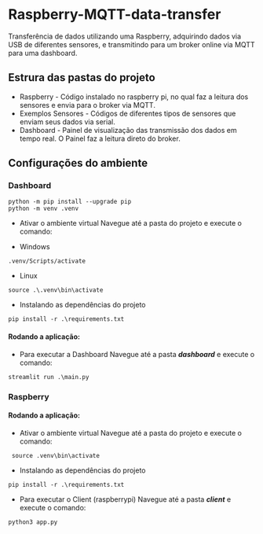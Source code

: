 # Raspberry-MQTT-data-transfer
Transferência de dados utilizando uma Raspberry, adquirindo dados via USB de diferentes sensores, e transmitindo para um broker online via MQTT para uma dashboard.   


## Estrura das pastas do projeto
* Raspberry - Código instalado no raspberry pi, no qual faz a leitura dos sensores e envia para o broker via MQTT.
* Exemplos Sensores - Códigos de diferentes tipos de sensores que enviam seus dados via serial.
* Dashboard - Painel de visualização das transmissão dos dados em tempo real. O Painel faz a leitura direto do broker. 

## Configurações do ambiente
### Dashboard

```shell
python -m pip install --upgrade pip
python -m venv .venv
```

* Ativar o ambiente virtual
Navegue até a pasta do projeto e execute o comando:  
 - Windows
 ```shell
.venv/Scripts/activate
 ```

- Linux
```shell
source .\.venv\bin\activate
```
    
* Instalando as dependências do projeto
```shell
pip install -r .\requirements.txt
```


#### Rodando a aplicação:
* Para executar a Dashboard
Navegue até a pasta ***dashboard*** e execute o comando:  

```shell
streamlit run .\main.py
```  

### Raspberry
#### Rodando a aplicação:

* Ativar o ambiente virtual
Navegue até a pasta do projeto e execute o comando:  
```shell
 source .venv\bin\activate
 ```

* Instalando as dependências do projeto
```shell
pip install -r .\requirements.txt
```

* Para executar o Client (raspberrypi) 
Navegue até a pasta ***client*** e execute o comando:    

```shell
python3 app.py
```
